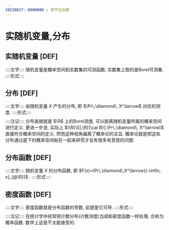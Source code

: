 ```yaml
---
20220827--0000000 : 章节已创建
---
```

# 实随机变量,分布
## 实随机变量 [DEF]
::::文字::::
随机变量是概率空间到实数集的可测函数, 实数集上取的是Borel可测集. 
::::形式::::
$$
$$

## 分布 [DEF]
::::文字::::
由随机变量 $X$ 产生的分布, 即 $\Pr\,\diamond\, X^\larrow$ 对应的测度. 
::::形式::::
$$
$$
::::注记::::
分布直接就是 $\R$ 上的Borel测度, 可以脱离随机变量所属的概率空间进行定义. 
更进一步说, 实际上 $(\R[\S],\R[{\cal B}],\Pr\,\diamond\, X^\larrow)$ 直接符合概率空间的定义, 然而这种视角偏离了概率论的主旨. 
概率论就是把这些分布通过底下的概率空间粘在一起来研究才会有很多有意思的问题. 

## 分布函数 [DEF]
::::文字::::
随机变量 $X$ 的分布函数, 即 $F(x)=\Pr\,\diamond\,X^\larrow((-\infin, x]_{@\R})$ . 
::::形式::::
$$
$$

## 密度函数 [DEF]
::::文字::::
密度函数就是分布函数的导数, 前提是它可导. 
::::形式::::
$$
$$
::::注记::::
在统计学中经常把计数分布(计数测度)当成和密度函数一样处理, 合称为概率函数. 
数学上这是不太能接受的. 
